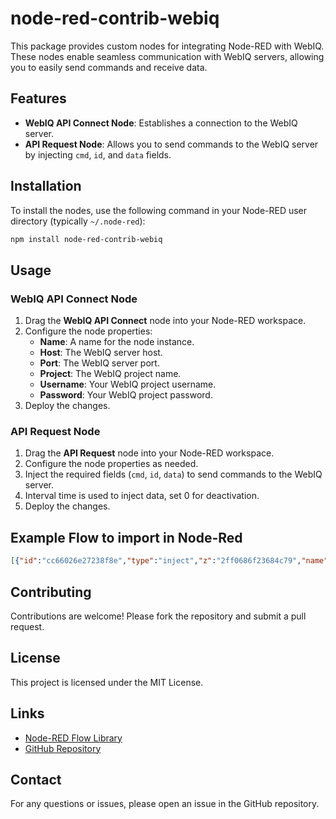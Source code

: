 # node-red-contrib-webiq

This package provides custom nodes for integrating Node-RED with WebIQ. These nodes enable seamless communication with WebIQ servers, allowing you to easily send commands and receive data.

## Features

- **WebIQ API Connect Node**: Establishes a connection to the WebIQ server.
- **API Request Node**: Allows you to send commands to the WebIQ server by injecting `cmd`, `id`, and `data` fields.

## Installation

To install the nodes, use the following command in your Node-RED user directory (typically `~/.node-red`):

```bash
npm install node-red-contrib-webiq
```

## Usage

### WebIQ API Connect Node

1. Drag the **WebIQ API Connect** node into your Node-RED workspace.
2. Configure the node properties:
   - **Name**: A name for the node instance.
   - **Host**: The WebIQ server host.
   - **Port**: The WebIQ server port.
   - **Project**: The WebIQ project name.
   - **Username**: Your WebIQ project username.
   - **Password**: Your WebIQ project password.
3. Deploy the changes.

### API Request Node

1. Drag the **API Request** node into your Node-RED workspace.
2. Configure the node properties as needed.
3. Inject the required fields (`cmd`, `id`, `data`) to send commands to the WebIQ server.
4. Interval time is used to inject data, set 0 for deactivation.
5. Deploy the changes.

## Example Flow to import in Node-Red

```json
[{"id":"cc66026e27238f8e","type":"inject","z":"2ff0686f23684c79","name":"","props":[{"p":"payload"},{"p":"topic","vt":"str"}],"repeat":"","crontab":"","once":false,"onceDelay":0.1,"topic":"","payload":"","payloadType":"date","x":160,"y":240,"wires":[["0"]]},{"id":"738399a874eef1da","type":"webiq-api-connect","z":"2ff0686f23684c79","name":"WebIQ Connection","host":"localhost","port":"10123","project":"my-project-name","username":"admin","password":"admin","x":610,"y":240,"wires":[["38074751dd3ff1a0"]]},{"id":"0","type":"api-request","z":"2ff0686f23684c79","name":"API Request","cmd":"io.read","data":"[\"DSin\", \"SInt\"]","interval":"0","x":370,"y":240,"wires":[["738399a874eef1da"]]},{"id":"38074751dd3ff1a0","type":"debug","z":"2ff0686f23684c79","name":"debug 3","active":true,"tosidebar":true,"console":false,"tostatus":false,"complete":"false","statusVal":"","statusType":"auto","x":800,"y":240,"wires":[]}]
```

## Contributing

Contributions are welcome! Please fork the repository and submit a pull request.

## License

This project is licensed under the MIT License.

## Links

- [Node-RED Flow Library](https://flows.nodered.org/node/node-red-contrib-webiq)
- [GitHub Repository](https://github.com/YourUsername/node-red-contrib-webiq)

## Contact

For any questions or issues, please open an issue in the GitHub repository.
